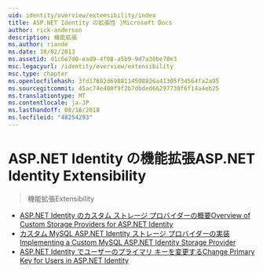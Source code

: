 ```yaml
---
uid: identity/overview/extensibility/index
title: ASP.NET Identity の拡張性 |Microsoft Docs
author: rick-anderson
description: 機能拡張
ms.author: riande
ms.date: 10/02/2013
ms.assetid: d1c6e7d0-ead9-4f08-a5b9-9d7a30be78e3
msc.legacyurl: /identity/overview/extensibility
msc.type: chapter
ms.openlocfilehash: 3fd17682d6988114508836a41305f34564fa2a95
ms.sourcegitcommit: 45ac74e400f9f2b7dbded66297730f6f14a4eb25
ms.translationtype: MT
ms.contentlocale: ja-JP
ms.lasthandoff: 08/16/2018
ms.locfileid: "48254293"
---
```

<a name="aspnet-identity-extensibility"></a><span data-ttu-id="ce92c-103">ASP.NET Identity の機能拡張</span><span class="sxs-lookup"><span data-stu-id="ce92c-103">ASP.NET Identity Extensibility</span></span>
====================
> <span data-ttu-id="ce92c-104">機能拡張</span><span class="sxs-lookup"><span data-stu-id="ce92c-104">Extensibility</span></span>


- [<span data-ttu-id="ce92c-105">ASP.NET Identity のカスタム ストレージ プロバイダーの概要</span><span class="sxs-lookup"><span data-stu-id="ce92c-105">Overview of Custom Storage Providers for ASP.NET Identity</span></span>](overview-of-custom-storage-providers-for-aspnet-identity.md)
- [<span data-ttu-id="ce92c-106">カスタム MySQL ASP.NET Identity ストレージ プロバイダーの実装</span><span class="sxs-lookup"><span data-stu-id="ce92c-106">Implementing a Custom MySQL ASP.NET Identity Storage Provider</span></span>](implementing-a-custom-mysql-aspnet-identity-storage-provider.md)
- [<span data-ttu-id="ce92c-107">ASP.NET Identity でユーザーのプライマリ キーを変更する</span><span class="sxs-lookup"><span data-stu-id="ce92c-107">Change Primary Key for Users in ASP.NET Identity</span></span>](change-primary-key-for-users-in-aspnet-identity.md)
